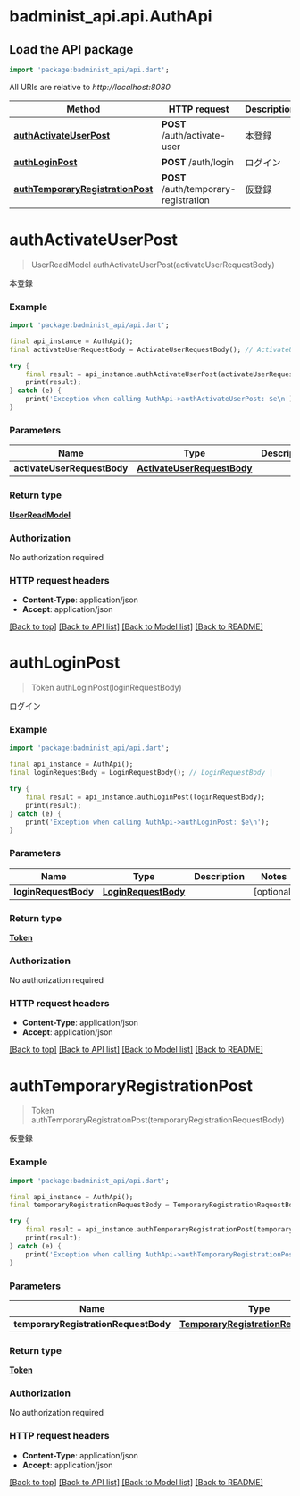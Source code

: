 # badminist_api.api.AuthApi

## Load the API package
```dart
import 'package:badminist_api/api.dart';
```

All URIs are relative to *http://localhost:8080*

Method | HTTP request | Description
------------- | ------------- | -------------
[**authActivateUserPost**](AuthApi.md#authactivateuserpost) | **POST** /auth/activate-user | 本登録
[**authLoginPost**](AuthApi.md#authloginpost) | **POST** /auth/login | ログイン
[**authTemporaryRegistrationPost**](AuthApi.md#authtemporaryregistrationpost) | **POST** /auth/temporary-registration | 仮登録


# **authActivateUserPost**
> UserReadModel authActivateUserPost(activateUserRequestBody)

本登録

### Example
```dart
import 'package:badminist_api/api.dart';

final api_instance = AuthApi();
final activateUserRequestBody = ActivateUserRequestBody(); // ActivateUserRequestBody | 

try {
    final result = api_instance.authActivateUserPost(activateUserRequestBody);
    print(result);
} catch (e) {
    print('Exception when calling AuthApi->authActivateUserPost: $e\n');
}
```

### Parameters

Name | Type | Description  | Notes
------------- | ------------- | ------------- | -------------
 **activateUserRequestBody** | [**ActivateUserRequestBody**](ActivateUserRequestBody.md)|  | [optional] 

### Return type

[**UserReadModel**](UserReadModel.md)

### Authorization

No authorization required

### HTTP request headers

 - **Content-Type**: application/json
 - **Accept**: application/json

[[Back to top]](#) [[Back to API list]](../README.md#documentation-for-api-endpoints) [[Back to Model list]](../README.md#documentation-for-models) [[Back to README]](../README.md)

# **authLoginPost**
> Token authLoginPost(loginRequestBody)

ログイン

### Example
```dart
import 'package:badminist_api/api.dart';

final api_instance = AuthApi();
final loginRequestBody = LoginRequestBody(); // LoginRequestBody | 

try {
    final result = api_instance.authLoginPost(loginRequestBody);
    print(result);
} catch (e) {
    print('Exception when calling AuthApi->authLoginPost: $e\n');
}
```

### Parameters

Name | Type | Description  | Notes
------------- | ------------- | ------------- | -------------
 **loginRequestBody** | [**LoginRequestBody**](LoginRequestBody.md)|  | [optional] 

### Return type

[**Token**](Token.md)

### Authorization

No authorization required

### HTTP request headers

 - **Content-Type**: application/json
 - **Accept**: application/json

[[Back to top]](#) [[Back to API list]](../README.md#documentation-for-api-endpoints) [[Back to Model list]](../README.md#documentation-for-models) [[Back to README]](../README.md)

# **authTemporaryRegistrationPost**
> Token authTemporaryRegistrationPost(temporaryRegistrationRequestBody)

仮登録

### Example
```dart
import 'package:badminist_api/api.dart';

final api_instance = AuthApi();
final temporaryRegistrationRequestBody = TemporaryRegistrationRequestBody(); // TemporaryRegistrationRequestBody | 

try {
    final result = api_instance.authTemporaryRegistrationPost(temporaryRegistrationRequestBody);
    print(result);
} catch (e) {
    print('Exception when calling AuthApi->authTemporaryRegistrationPost: $e\n');
}
```

### Parameters

Name | Type | Description  | Notes
------------- | ------------- | ------------- | -------------
 **temporaryRegistrationRequestBody** | [**TemporaryRegistrationRequestBody**](TemporaryRegistrationRequestBody.md)|  | [optional] 

### Return type

[**Token**](Token.md)

### Authorization

No authorization required

### HTTP request headers

 - **Content-Type**: application/json
 - **Accept**: application/json

[[Back to top]](#) [[Back to API list]](../README.md#documentation-for-api-endpoints) [[Back to Model list]](../README.md#documentation-for-models) [[Back to README]](../README.md)

